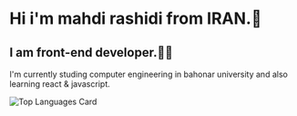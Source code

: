 ### 
 <h1>Hi i'm mahdi rashidi from IRAN.🙌</h1>
    <h2>I am front-end developer.👨‍💻</h2>
    <P>I'm currently studing computer engineering in bahonar university and also learning react & javascript.</p>
    
    
 


![Top Languages Card](https://github-readme-stats.vercel.app/api/top-langs/?side26&layout=compact)


<!--
**side-26/side-26** is a ✨ _special_ ✨ repository because its `README.md` (this file) appears on your GitHub profile.

Here are some ideas to get you started:

- 🔭 I’m currently working on react
- 🌱 I’m currently learning react
- 👯 I’m looking to collaborate on ...
- 🤔 I’m looking for help with ...
- 💬 Ask me about ...
- 📫 How to reach me: ...
- 😄 Pronouns: ...
- ⚡ Fun fact: ...
-->
